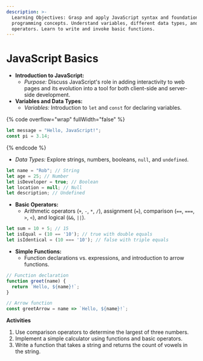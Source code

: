 ```yaml
---
description: >-
  Learning Objectives: Grasp and apply JavaScript syntax and foundational
  programming concepts. Understand variables, different data types, and
  operators. Learn to write and invoke basic functions.
---
```


# JavaScript Basics

* **Introduction to JavaScript:**
  * _Purpose:_ Discuss JavaScript's role in adding interactivity to web pages and its evolution into a tool for both client-side and server-side development.
* **Variables and Data Types:**
  * _Variables:_ Introduction to `let` and `const` for declaring variables.

{% code overflow="wrap" fullWidth="false" %}
```javascript
let message = "Hello, JavaScript!"; 
const pi = 3.14;
```
{% endcode %}

* _Data Types:_ Explore strings, numbers, booleans, `null`, and `undefined`.

```javascript
let name = "Rob"; // String
let age = 25; // Number
let isDeveloper = true; // Boolean
let location = null; // Null
let description; // Undefined

```

* **Basic Operators:**
  * Arithmetic operators (`+`, `-`, `*`, `/`), assignment (`=`), comparison (`==`, `===`, `>`, `<`), and logical (`&&`, `||`).

```javascript
let sum = 10 + 5; // 15
let isEqual = (10 == '10'); // true with double equals
let isIdentical = (10 === '10'); // false with triple equals

```

* **Simple Functions:**
  * Function declarations vs. expressions, and introduction to arrow functions.

```javascript
// Function declaration
function greet(name) {
  return `Hello, ${name}!`;
}

// Arrow function
const greetArrow = name => `Hello, ${name}!`;
```

**Activities**

1. Use comparison operators to determine the largest of three numbers.
2. Implement a simple calculator using functions and basic operators.
3. Write a function that takes a string and returns the count of vowels in the string.
